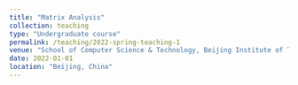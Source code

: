 ```yaml
---
title: "Matrix Analysis"
collection: teaching
type: "Undergraduate course"
permalink: /teaching/2022-spring-teaching-1
venue: "School of Computer Science & Technology, Beijing Institute of Technology"
date: 2022-01-01
location: "Beijing, China"
---
```

